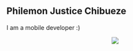 ## Philemon Justice Chibueze
I am a mobile developer :)

<p align="center">
  <a href="https://skillicons.dev">
    <img src="https://skillicons.dev/icons?i=dart,flutter,git,github,androidstudio,vscode" />
  </a>
</p>

<!--
**igitasjay/igitasjay** is a ✨ _special_ ✨ repository because its `README.md` (this file) appears on your GitHub profile.

Here are some ideas to get you started:

- 🔭 I’m currently working on ...
- 🌱 I’m currently learning ...
- 👯 I’m looking to collaborate on ...
- 🤔 I’m looking for help with ...
- 💬 Ask me about ...
- 📫 How to reach me: ...
- 😄 Pronouns: ...
- ⚡ Fun fact: ...
-->
